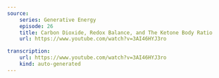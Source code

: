 ```yaml
---
source:
    series: Generative Energy
    episode: 26 
    title: Carbon Dioxide, Redox Balance, and The Ketone Body Ratio
    url: https://www.youtube.com/watch?v=3AI46HYJ3ro

transcription:
    url: https://www.youtube.com/watch?v=3AI46HYJ3ro
    kind: auto-generated
---
```



